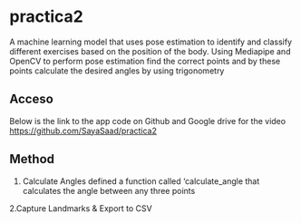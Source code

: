 # practica2
A machine learning model that uses pose estimation to identify and classify different exercises based on the position of the body. Using Mediapipe and OpenCV to perform pose estimation find the correct points and by these points calculate the desired angles by using trigonometry

## Acceso
Below is the link to the app code on Github and Google drive for the video
https://github.com/SayaSaad/practica2



## Method
1. Calculate Angles
defined a function called ‘calculate_angle that calculates the angle between any three points

2.Capture Landmarks & Export to CSV


